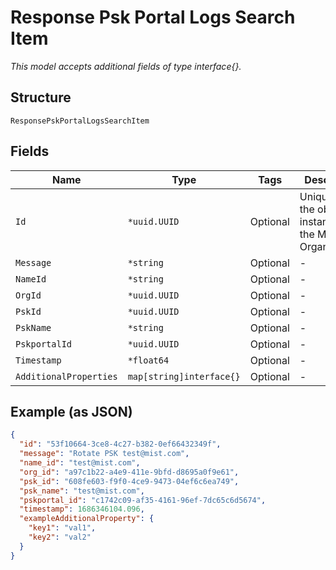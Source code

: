 
# Response Psk Portal Logs Search Item

*This model accepts additional fields of type interface{}.*

## Structure

`ResponsePskPortalLogsSearchItem`

## Fields

| Name | Type | Tags | Description |
|  --- | --- | --- | --- |
| `Id` | `*uuid.UUID` | Optional | Unique ID of the object instance in the Mist Organnization |
| `Message` | `*string` | Optional | - |
| `NameId` | `*string` | Optional | - |
| `OrgId` | `*uuid.UUID` | Optional | - |
| `PskId` | `*uuid.UUID` | Optional | - |
| `PskName` | `*string` | Optional | - |
| `PskportalId` | `*uuid.UUID` | Optional | - |
| `Timestamp` | `*float64` | Optional | - |
| `AdditionalProperties` | `map[string]interface{}` | Optional | - |

## Example (as JSON)

```json
{
  "id": "53f10664-3ce8-4c27-b382-0ef66432349f",
  "message": "Rotate PSK test@mist.com",
  "name_id": "test@mist.com",
  "org_id": "a97c1b22-a4e9-411e-9bfd-d8695a0f9e61",
  "psk_id": "608fe603-f9f0-4ce9-9473-04ef6c6ea749",
  "psk_name": "test@mist.com",
  "pskportal_id": "c1742c09-af35-4161-96ef-7dc65c6d5674",
  "timestamp": 1686346104.096,
  "exampleAdditionalProperty": {
    "key1": "val1",
    "key2": "val2"
  }
}
```

